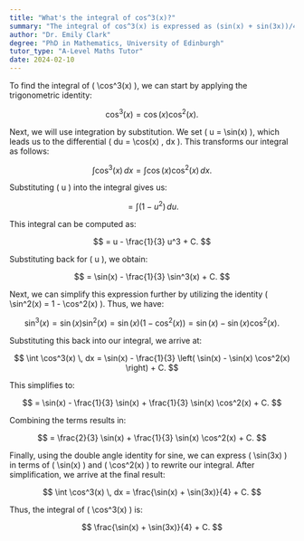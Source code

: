 ```yaml
---
title: "What's the integral of cos^3(x)?"
summary: "The integral of cos^3(x) is expressed as (sin(x) + sin(3x))/4 + C, where C represents the constant of integration."
author: "Dr. Emily Clark"
degree: "PhD in Mathematics, University of Edinburgh"
tutor_type: "A-Level Maths Tutor"
date: 2024-02-10
---
```


To find the integral of \( \cos^3(x) \), we can start by applying the trigonometric identity: 

$$
\cos^3(x) = \cos(x) \cos^2(x).
$$

Next, we will use integration by substitution. We set \( u = \sin(x) \), which leads us to the differential \( du = \cos(x) \, dx \). This transforms our integral as follows:

$$
\int \cos^3(x) \, dx = \int \cos(x) \cos^2(x) \, dx.
$$

Substituting \( u \) into the integral gives us:

$$
= \int (1 - u^2) \, du.
$$

This integral can be computed as:

$$
= u - \frac{1}{3} u^3 + C.
$$

Substituting back for \( u \), we obtain:

$$
= \sin(x) - \frac{1}{3} \sin^3(x) + C.
$$

Next, we can simplify this expression further by utilizing the identity \( \sin^2(x) = 1 - \cos^2(x) \). Thus, we have:

$$
\sin^3(x) = \sin(x) \sin^2(x) = \sin(x) (1 - \cos^2(x)) = \sin(x) - \sin(x) \cos^2(x).
$$

Substituting this back into our integral, we arrive at:

$$
\int \cos^3(x) \, dx = \sin(x) - \frac{1}{3} \left( \sin(x) - \sin(x) \cos^2(x) \right) + C.
$$

This simplifies to:

$$
= \sin(x) - \frac{1}{3} \sin(x) + \frac{1}{3} \sin(x) \cos^2(x) + C.
$$

Combining the terms results in:

$$
= \frac{2}{3} \sin(x) + \frac{1}{3} \sin(x) \cos^2(x) + C.
$$

Finally, using the double angle identity for sine, we can express \( \sin(3x) \) in terms of \( \sin(x) \) and \( \cos^2(x) \) to rewrite our integral. After simplification, we arrive at the final result:

$$
\int \cos^3(x) \, dx = \frac{\sin(x) + \sin(3x)}{4} + C.
$$

Thus, the integral of \( \cos^3(x) \) is:

$$
\frac{\sin(x) + \sin(3x)}{4} + C.
$$
    
